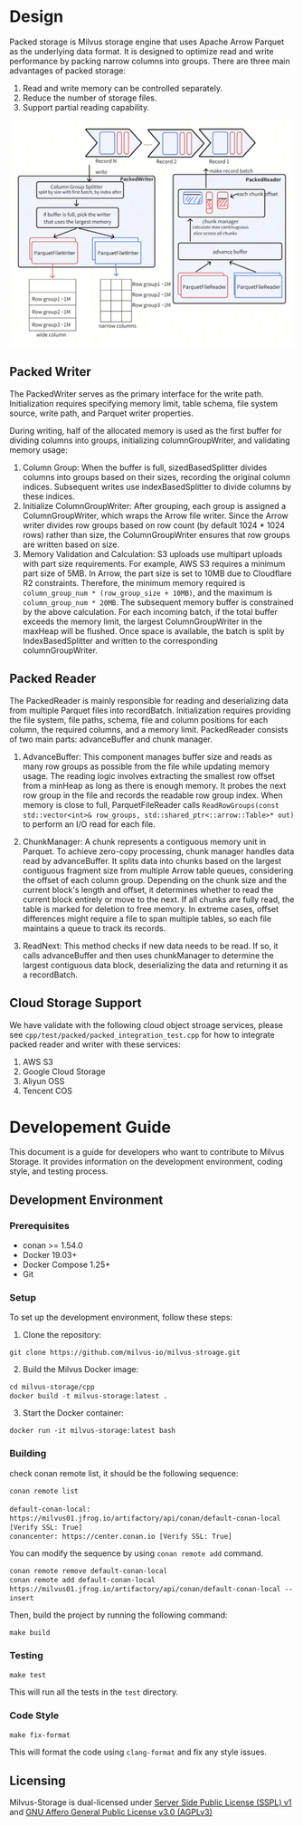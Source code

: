 # Design

Packed storage is Milvus storage engine that uses Apache Arrow Parquet as the underlying data format. It is designed to optimize read and write performance by packing narrow columns into groups. There are three main advantages of packed storage:

1. Read and write memory can be controlled separately.
2. Reduce the number of storage files.
3. Support partial reading capability.

![packed_design](./img/packed_design.png)

## Packed Writer
The PackedWriter serves as the primary interface for the write path. Initialization requires specifying memory limit, table schema, file system source, write path, and Parquet writer properties.

During writing, half of the allocated memory is used as the first buffer for dividing columns into groups, initializing columnGroupWriter, and validating memory usage:

1. Column Group: When the buffer is full, sizedBasedSplitter divides columns into groups based on their sizes, recording the original column indices. Subsequent writes use indexBasedSplitter to divide columns by these indices.
2. Initialize ColumnGroupWriter: After grouping, each group is assigned a ColumnGroupWriter, which wraps the Arrow file writer. Since the Arrow writer divides row groups based on row count (by default 1024 * 1024 rows) rather than size, the ColumnGroupWriter ensures that row groups are written based on size.
3. Memory Validation and Calculation: S3 uploads use multipart uploads with part size requirements. For example, AWS S3 requires a minimum part size of 5MB. In Arrow, the part size is set to 10MB due to Cloudflare R2 constraints. Therefore, the minimum memory required is `column_group_num * (row_group_size + 10MB)`, and the maximum is `column_group_num * 20MB`.
The subsequent memory buffer is constrained by the above calculation. For each incoming batch, if the total buffer exceeds the memory limit, the largest ColumnGroupWriter in the maxHeap will be flushed. Once space is available, the batch is split by IndexBasedSplitter and written to the corresponding columnGroupWriter.

## Packed Reader
The PackedReader is mainly responsible for reading and deserializing data from multiple Parquet files into recordBatch. Initialization requires providing the file system, file paths, schema, file and column positions for each column, the required columns, and a memory limit. PackedReader consists of two main parts: advanceBuffer and chunk manager.

1. AdvanceBuffer: This component manages buffer size and reads as many row groups as possible from the file while updating memory usage. The reading logic involves extracting the smallest row offset from a minHeap as long as there is enough memory. It probes the next row group in the file and records the readable row group index. When memory is close to full, ParquetFileReader calls `ReadRowGroups(const std::vector<int>& row_groups, std::shared_ptr<::arrow::Table>* out)` to perform an I/O read for each file.

2. ChunkManager: A chunk represents a contiguous memory unit in Parquet. To achieve zero-copy processing, chunk manager handles data read by advanceBuffer. It splits data into chunks based on the largest contiguous fragment size from multiple Arrow table queues, considering the offset of each column group. Depending on the chunk size and the current block's length and offset, it determines whether to read the current block entirely or move to the next. If all chunks are fully read, the table is marked for deletion to free memory. In extreme cases, offset differences might require a file to span multiple tables, so each file maintains a queue to track its records.

3. ReadNext: This method checks if new data needs to be read. If so, it calls advanceBuffer and then uses chunkManager to determine the largest contiguous data block, deserializing the data and returning it as a recordBatch.

## Cloud Storage Support
We have validate with the following cloud object stroage services, please see `cpp/test/packed/packed_integration_test.cpp` for how to integrate packed reader and writer with these services:
1. AWS S3
2. Google Cloud Storage
3. Aliyun OSS
4. Tencent COS

# Developement Guide

This document is a guide for developers who want to contribute to Milvus Storage. It provides information on the development environment, coding style, and testing process.

## Development Environment

### Prerequisites

- conan >= 1.54.0
- Docker 19.03+
- Docker Compose 1.25+
- Git


### Setup

To set up the development environment, follow these steps:

1. Clone the repository:

```    
git clone https://github.com/milvus-io/milvus-stroage.git
```

2. Build the Milvus Docker image:

```
cd milvus-storage/cpp
docker build -t milvus-storage:latest .
```

3. Start the Docker container:

```
docker run -it milvus-storage:latest bash
```

### Building
check conan remote list, it should be the following sequence:
```
conan remote list

default-conan-local: https://milvus01.jfrog.io/artifactory/api/conan/default-conan-local [Verify SSL: True]
conancenter: https://center.conan.io [Verify SSL: True]

```
You can modify the sequence by using `conan remote add` command.
```
conan remote remove default-conan-local
conan remote add default-conan-local https://milvus01.jfrog.io/artifactory/api/conan/default-conan-local --insert

```
Then, build the project by running the following command:

```
make build
```

### Testing
```
make test
```

This will run all the tests in the `test` directory.

### Code Style

```
make fix-format
```

This will format the code using `clang-format` and fix any style issues.

## **Licensing**
Milvus-Storage is dual-licensed under [Server Side Public License (SSPL) v1](https://github.com/mongodb/mongo/blob/master/LICENSE-Community.txt) and [GNU Affero General Public License v3.0 (AGPLv3)](http://www.gnu.org/licenses/agpl-3.0.html)
